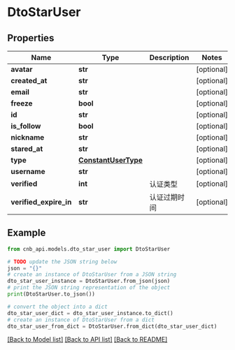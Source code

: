 # DtoStarUser


## Properties

Name | Type | Description | Notes
------------ | ------------- | ------------- | -------------
**avatar** | **str** |  | [optional] 
**created_at** | **str** |  | [optional] 
**email** | **str** |  | [optional] 
**freeze** | **bool** |  | [optional] 
**id** | **str** |  | [optional] 
**is_follow** | **bool** |  | [optional] 
**nickname** | **str** |  | [optional] 
**stared_at** | **str** |  | [optional] 
**type** | [**ConstantUserType**](ConstantUserType.md) |  | [optional] 
**username** | **str** |  | [optional] 
**verified** | **int** | 认证类型 | [optional] 
**verified_expire_in** | **str** | 认证过期时间 | [optional] 

## Example

```python
from cnb_api.models.dto_star_user import DtoStarUser

# TODO update the JSON string below
json = "{}"
# create an instance of DtoStarUser from a JSON string
dto_star_user_instance = DtoStarUser.from_json(json)
# print the JSON string representation of the object
print(DtoStarUser.to_json())

# convert the object into a dict
dto_star_user_dict = dto_star_user_instance.to_dict()
# create an instance of DtoStarUser from a dict
dto_star_user_from_dict = DtoStarUser.from_dict(dto_star_user_dict)
```
[[Back to Model list]](../README.md#documentation-for-models) [[Back to API list]](../README.md#documentation-for-api-endpoints) [[Back to README]](../README.md)


